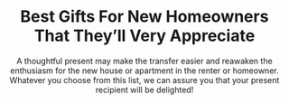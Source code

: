 ---
layout: post
title: Best Gifts For New Homeowners That They’ll Very Appreciate
subtitle: A thoughtful present may make the transfer easier and reawaken the enthusiasm for the new house or apartment in the renter or homeowner. Whatever you choose from this list, we can assure you that your present recipient will be delighted!
header-img: "img/post/2023/09/copied/medium_best_gifts_new_homeowners_e03c649f0b.jpg"
header-style: text
permalink: "/best-gifts-new-homeowners/"
catalog: true
tags:
  - Recipients 
  - Men
---     